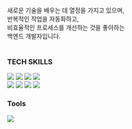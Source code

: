 
<div align=right>

  
</div>
<div align=left>    
  <div>
    새로운 기술을 배우는 데 열정을 가지고 있으며,<br>
    반복적인 작업을 자동화하고,<br>
    비효율적인 프로세스를 개선하는 것을 좋아하는<br>
    백엔드 개발자입니다.
  </div>
  
  <br>
  
  <h3 align="left">TECH SKILLS</h3>

  <img src="https://img.shields.io/static/v1?style=flat-square&message=Typescript&color=blue&logo=typescript&logoColor=FFFFFF&label="/></a>
  <img src="https://img.shields.io/static/v1?style=flat-square&message=NestJs&color=red&logo=nestjs&logoColor=FFFFFF&label="/></a>
  <img src="https://img.shields.io/badge/MySQL-4479A1?style=flat-square&logo=MySQL&logoColor=white"/></a>
  <img src="https://img.shields.io/badge/MongoDB-47A248?style=flat-square&logo=MongoDB&logoColor=white"/></a>
  <br>
  <img src="https://img.shields.io/badge/AWS-000000?style=flat-square&logo=Amazon%20AWS&logoColor=FF9900"/></a>
  <img src="https://img.shields.io/static/v1?style=flat-square&message=Docker&color=blue&logo=docker&logoColor=FFFFFF&label="/></a>
  <img src="https://img.shields.io/static/v1?style=flat-square&message=ElasticStack&color=66b5ae&logo=elasticstack&logoColor=FFFFFF&label="/></a>
  <img src="https://img.shields.io/static/v1?style=flat-square&message=Github Actions&color=005571&logo=githubactions&logoColor=FFFFFF&label="/></a>

  <h3 align="left">Tools</h3>

  <img src="https://img.shields.io/static/v1?style=flat-square&message=GitHub&color=181717&logo=GitHub&logoColor=FFFFFF&label="/></a>
</div>
